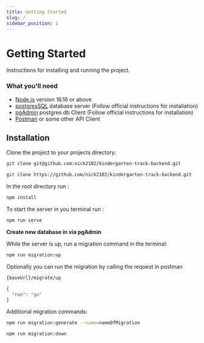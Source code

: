 ```yaml
---
title: Getting Started
slug: /
sidebar_position: 1
---
```


# Getting Started

Instructions for installing and running the project.

### What you'll need

- [Node.js](https://nodejs.org/en/download/) version 16.16 or above
- [postgresSQL](https://www.postgresql.org/download/) database server (Follow official instructions for installation)
- [pgAdmin](https://www.pgadmin.org/download/) postgres db Client (Follow official instructions for installation)
- [Postman](https://www.postman.com/) or some other API Client

## Installation

Clone the project to your projects directory:

```bash title="via SSH"
git clone git@github.com:nick2102/kindergarten-track-backend.git
```

```bash title="via HTTPS"
git clone https://github.com/nick2102/kindergarten-track-backend.git
```

In the root directory run :

```bash
npm install
```

To start the server in you terminal run :

```bash
npm run serve
```

**Create new database in via pgAdmin**

While the server is up, run a migration command in the terminal:

```bash
npm run migration:up
```

Optionally you can run the migration by calling the request in postman
```bash title="src\controllers\Migration\Migration.controller.ts"
{baseUrl}/migrate/up
```

```json title="Body: "
{
  "run": "go"
}
```

Additional migration commands:

```bash title="for creating new migration files"
npm run migration:generate --name=nameOfMigration
```

```bash title="for rolling back the last migration"
npm run migration:down
```